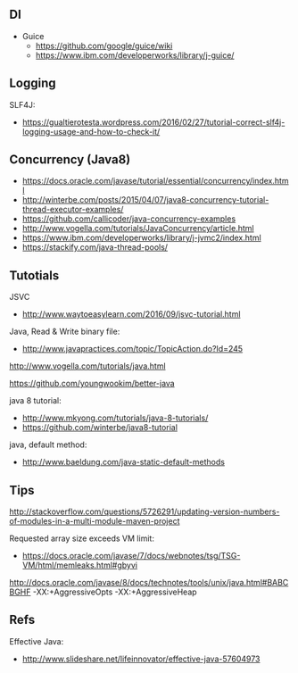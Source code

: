 
## DI
* Guice
  * https://github.com/google/guice/wiki
  * https://www.ibm.com/developerworks/library/j-guice/

## Logging
SLF4J:
* https://gualtierotesta.wordpress.com/2016/02/27/tutorial-correct-slf4j-logging-usage-and-how-to-check-it/

## Concurrency (Java8)
* https://docs.oracle.com/javase/tutorial/essential/concurrency/index.html
* http://winterbe.com/posts/2015/04/07/java8-concurrency-tutorial-thread-executor-examples/
* https://github.com/callicoder/java-concurrency-examples
* http://www.vogella.com/tutorials/JavaConcurrency/article.html
* https://www.ibm.com/developerworks/library/j-jvmc2/index.html
* https://stackify.com/java-thread-pools/

## Tutotials

JSVC
- http://www.waytoeasylearn.com/2016/09/jsvc-tutorial.html

Java, Read & Write binary file:
* http://www.javapractices.com/topic/TopicAction.do?Id=245

http://www.vogella.com/tutorials/java.html

https://github.com/youngwookim/better-java

java 8 tutorial:
- http://www.mkyong.com/tutorials/java-8-tutorials/
- https://github.com/winterbe/java8-tutorial

java, default method:
- http://www.baeldung.com/java-static-default-methods


## Tips
http://stackoverflow.com/questions/5726291/updating-version-numbers-of-modules-in-a-multi-module-maven-project

Requested array size exceeds VM limit:
- https://docs.oracle.com/javase/7/docs/webnotes/tsg/TSG-VM/html/memleaks.html#gbyvi

http://docs.oracle.com/javase/8/docs/technotes/tools/unix/java.html#BABCBGHF
-XX:+AggressiveOpts
-XX:+AggressiveHeap

## Refs
Effective Java:
* http://www.slideshare.net/lifeinnovator/effective-java-57604973 

